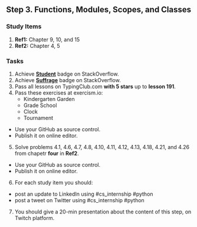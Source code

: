 ## Step 3. Functions, Modules, Scopes, and Classes

### Study Items
  1. **Ref1:** Chapter 9, 10, and 15
  2. **Ref2:** Chapter 4, 5
### Tasks

  1. Achieve [**Student**](https://stackoverflow.com/help/badges/2/student) badge on StackOverflow.
  2. Achieve [**Suffrage**](https://stackoverflow.com/help/badges/804/suffrage) badge on StackOverflow.
  3. Pass all lessons on TypingClub.com **with 5 stars** up to **lesson 191**.
  4. Pass these exercises at exercism.io:
      - Kindergarten Garden
      - Grade School
      - Clock
      - Tournament
    
   - Use your GitHub as source control.
   - Publish it on online editor.
   
  5. Solve problems 4.1, 4.6, 4.7, 4.8, 4.10, 4.11, 4.12, 4.13, 4.18, 4.21, and 4.26 from chapetr **four** in **Ref2**.
  
   - Use your GitHub as source control.
   - Publish it on online editor.
  6. For each study item you should:  
  
   - post an update to LinkedIn using #cs_internship #python  
   - post a tweet on Twitter using #cs_internship #python
     
  7. You should give a 20-min presentation about the content of this step, on Twitch platform.
